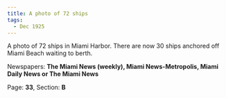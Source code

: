 ```yaml
---  
title: A photo of 72 ships  
tags:  
  - Dec 1925  
---  
```

  
A photo of 72 ships in Miami Harbor. There are now 30 ships anchored off Miami Beach waiting to berth.  
  
Newspapers: **The Miami News (weekly), Miami News-Metropolis, Miami Daily News or The Miami News**  
  
Page: **33**, Section: **B** 

